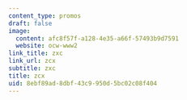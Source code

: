 ```yaml
---
content_type: promos
draft: false
image:
  content: afc8f57f-a128-4e35-a66f-57493b9d7591
  website: ocw-www2
link_title: zxc
link_url: zcx
subtitle: zxc
title: zcx
uid: 8ebf89ad-8dbf-43c9-950d-5bc02c08f404
---
```

